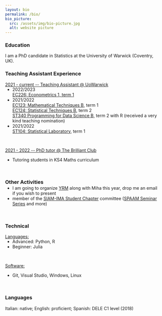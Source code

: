 ```yaml
---
layout: bio
permalink: /bio/
bio_picture:
  src: /assets/img/bio-picture.jpg
  alt: website picture
---
```

<h3>Education</h3>
<p>
  I am a PhD candidate in Statistics at the University of Warwick (Coventry, UK).
</p>

<h3>Teaching Assistant Experience</h3>
<p>
  <u> 2021 - current -- Teaching Assistant @ UoWarwick</u>
  <ul style="margin-top:-15px;">
    <li> 2022/2023 </li> 
         <a href="https://warwick.ac.uk/fac/soc/economics/current/modules/ec226/">EC226: Econometrics 1, term 1</a> 
    <li> 2021/2022 </li> 
         <a href="https://warwick.ac.uk/fac/soc/economics/current/modules/ec123/">EC123: Mathematical Techniques B</a>, term 1 <br />
         <a href="https://warwick.ac.uk/fac/soc/economics/current/modules/ec124">EC124: Statistical Techniques B</a>, term 2 <br />
         <a href="https://warwick.ac.uk/fac/sci/statistics/currentstudents/modules/st3/st340/">ST340 Programming for Data Science B</a>, term 2 with R (received a very kind teaching nomination) 
    <li> 2021/2022 </li> 
         <a href="https://warwick.ac.uk/fac/sci/statistics/currentstudents/modules/st1/st104/">ST104: Statistical Laboratory</a>, term 1 
  </ul><br />

<u>2021 - 2022 -- PhD tutor @ The Brilliant Club</u>
<ul>
  <li> Tutoring students in KS4 Maths curriculum </li> 
</ul><br />  
</p>


<h3>Other Activities</h3>
<p>
  <ul style="margin-top:-15px;">
    <li> I am going to organize <a href="https://warwick.ac.uk/fac/sci/statistics/news/yrm/">YRM</a> along with Miha this year, drop me an email if you wish to present </li>
    <li> member of the <a href="https://warwick.ac.uk/fac/sci/maths/postgrad/siamstudentchapter/">SIAM-IMA Student Chapter</a> committee (<a href="https://warwick.ac.uk/fac/sci/maths/postgrad/siamstudentchapter/events2020/">SPAAM Seminar Series</a> and more) </li> 
  </ul><br />
</p>


<h3>Technical</h3>
<p>
  <u> Languages:</u>
  <ul style="margin-top:-15px;">
    <li> Advanced: Python, R </li> 
    <li> Beginner: Julia </li>
  </ul><br />

<u>Software:</u>
<ul>
  <li> Git, Visual Studio, Windows, Linux  </li> 
</ul><br />  
</p>

<h3>Languages</h3>
<p>
  Italian: native; English: proficient; Spanish: DELE C1 level (2018)
</p>

